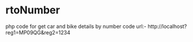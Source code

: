 # rtoNumber
php code for get car and bike details by number
code url:- http://localhost?reg1=MP09QG&reg2=1234
